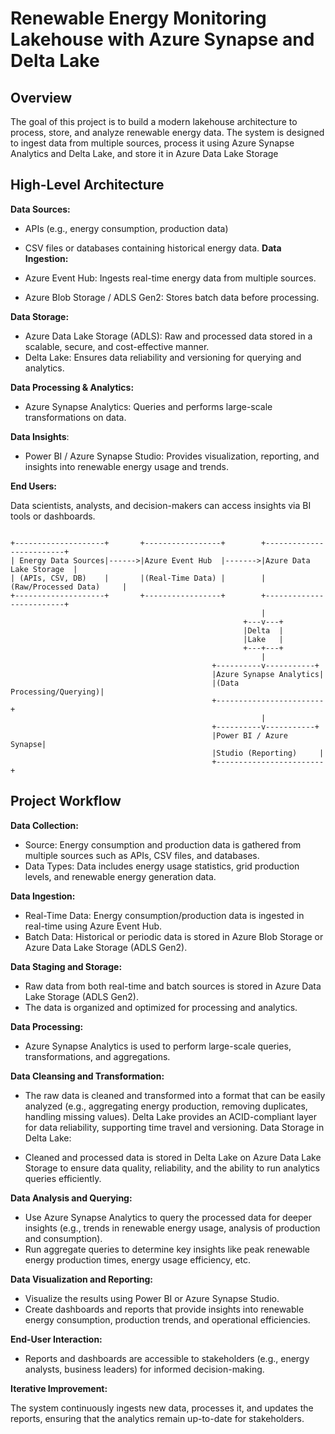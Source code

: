 
# Renewable Energy Monitoring Lakehouse with Azure Synapse and Delta Lake


## Overview
The goal of this project is to build a modern lakehouse architecture to process, store, and analyze renewable energy data. The system is designed to ingest data from multiple sources, process it using Azure Synapse Analytics and Delta Lake, and store it in Azure Data Lake Storage

## High-Level Architecture


**Data Sources:** 

-   APIs (e.g., energy consumption, production data)
-   CSV files or databases containing historical energy data.
**Data Ingestion:**

-   Azure Event Hub: Ingests real-time energy data from multiple sources.
-   Azure Blob Storage / ADLS Gen2: Stores batch data before processing.
  
**Data Storage:**

-   Azure Data Lake Storage (ADLS): Raw and processed data stored in a scalable, secure, and cost-effective manner.
-   Delta Lake: Ensures data reliability and versioning for querying and analytics.
  
**Data Processing & Analytics:**

-   Azure Synapse Analytics: Queries and performs large-scale transformations on data.

**Data Insights**:

-   Power BI / Azure Synapse Studio: Provides visualization, reporting, and insights into renewable energy usage and trends.

**End Users:**

Data scientists, analysts, and decision-makers can access insights via BI tools or dashboards.

```

+--------------------+       +-----------------+        +-------------------------+
| Energy Data Sources|------>|Azure Event Hub  |------->|Azure Data Lake Storage  |
| (APIs, CSV, DB)    |       |(Real-Time Data) |        |(Raw/Processed Data)     |
+--------------------+       +-----------------+        +-------------------------+
                                                        |
                                                    +---v---+
                                                    |Delta  |
                                                    |Lake   |
                                                    +---+---+
                                                        |
                                             +----------v-----------+
                                             |Azure Synapse Analytics|
                                             |(Data Processing/Querying)|
                                             +------------------------+
                                                        |
                                             +----------v-----------+
                                             |Power BI / Azure Synapse|
                                             |Studio (Reporting)     |
                                             +------------------------+

```


## Project Workflow

**Data Collection:**

-   Source: Energy consumption and production data is gathered from multiple sources such as APIs, CSV files, and databases.
-   Data Types: Data includes energy usage statistics, grid production levels, and renewable energy generation data.

**Data Ingestion:**

-   Real-Time Data: Energy consumption/production data is ingested in real-time using Azure Event Hub.
-   Batch Data: Historical or periodic data is stored in Azure Blob Storage or Azure Data Lake Storage (ADLS Gen2).

**Data Staging and Storage:**

-   Raw data from both real-time and batch sources is stored in Azure Data Lake Storage (ADLS Gen2).
-   The data is organized and optimized for processing and analytics.

**Data Processing:**

-   Azure Synapse Analytics is used to perform large-scale queries, transformations, and aggregations.

**Data Cleansing and Transformation:**

-   The raw data is cleaned and transformed into a format that can be easily analyzed (e.g., aggregating energy production, removing duplicates, handling missing values).
Delta Lake provides an ACID-compliant layer for data reliability, supporting time travel and versioning.
Data Storage in Delta Lake:

-   Cleaned and processed data is stored in Delta Lake on Azure Data Lake Storage to ensure data quality, reliability, and the ability to run analytics queries efficiently.

**Data Analysis and Querying:**

-   Use Azure Synapse Analytics to query the processed data for deeper insights (e.g., trends in renewable energy usage, analysis of production and consumption).
-   Run aggregate queries to determine key insights like peak renewable energy production times, energy usage efficiency, etc.

**Data Visualization and Reporting:**

-   Visualize the results using Power BI or Azure Synapse Studio.
-   Create dashboards and reports that provide insights into renewable energy consumption, production trends, and operational efficiencies.

**End-User Interaction:**

-   Reports and dashboards are accessible to stakeholders (e.g., energy analysts, business leaders) for informed decision-making.


**Iterative Improvement:**

The system continuously ingests new data, processes it, and updates the reports, ensuring that the analytics remain up-to-date for stakeholders.
